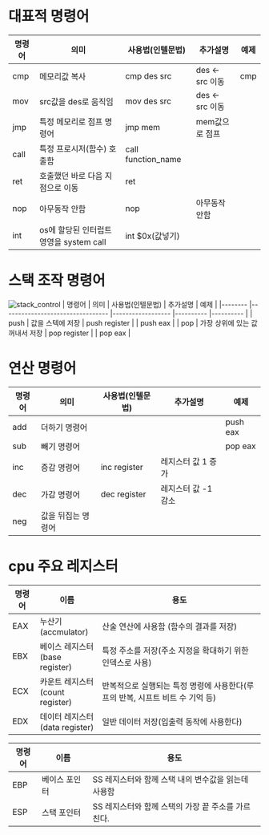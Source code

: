 # 대표적 명령어
| 명령어 	| 의미                                    	| 사용법(인텔문법)   	| 추가설명        	| 예제 	|
|--------	|-----------------------------------------	|--------------------	|-----------------	|------	|
| cmp    	| 메모리값 복사                           	| cmp des src        	| des <- src 이동 	| cmp  	|
| mov    	| src값을 des로 움직임                    	| mov des src        	| des <- src 이동 	|      	|
| jmp    	| 특정 메모리로 점프 명령어               	| jmp mem            	| mem값으로 점프  	|      	|
| call   	| 특정 프로시저(함수) 호출함              	| call function_name 	|                 	|      	|
| ret    	| 호출했던 바로 다음 지점으로 이동        	| ret                	|                 	|      	|
| nop    	| 아무동작 안함                           	| nop                	| 아무동작 안함   	|      	|
| int    	| os에 할당된 인터럽트 영영을 system call 	| int $0x(값넣기)    	|                 	|      	|

# 스택 조작 명령어

![stack_control](https://img1.daumcdn.net/thumb/R1280x0/?scode=mtistory2&fname=https%3A%2F%2Fblog.kakaocdn.net%2Fdn%2FIAjc6%2FbtroTlMGDZi%2FVGSnKcTU53XB6EzXxskYaK%2Fimg.png)
| 명령어 	| 의미                            	| 사용법(인텔문법) 	| 추가설명 	| 예제     	|
|--------	|---------------------------------	|------------------	|----------	|----------	|
| push   	| 값을 스텍에 저장                	| push register    	|          	| push eax 	|
| pop    	| 가장 상위에 있는 값 꺼내서 저장 	| pop register     	|          	| pop eax  	|

# 연산 명령어

| 명령어 	| 의미               	| 사용법(인텔문법) 	| 추가설명            	| 예제     	|
|--------	|--------------------	|------------------	|---------------------	|----------	|
| add    	| 더하기 명령어      	|                  	|                     	| push eax 	|
| sub    	| 빼기 명령어        	|                  	|                     	| pop eax  	|
| inc    	| 증감 명령어        	| inc register     	| 레지스터 값 1 증가  	|          	|
| dec    	| 가감 명령어        	| dec register     	| 레지스터 값 -1 감소 	|          	|
| neg    	| 값을 뒤집는 명령어 	|                  	|                     	|          	|

# cpu 주요 레지스터

| 명령어 | 이름	       |  용도      |
|------ | ------      | ---------- |
| EAX | 누산기 <br>(accmulator)       | 산술 연산에 사용함 (함수의 결과를 저장)|
| EBX| 베이스 레지스터 <br> (base register) | 특정 주소를 저장(주소 지정을 확대하기 위한 인덱스로 사용)|
| ECX| 카운트 레지스터 <br> (count register) | 반복적으로 실행되는 특정 명령에 사용한다(루프의 반복, 시프트 비트 수 기억 등)|
| EDX| 데이터 레지스터 <br> (data register) | 일반 데이터 저장(입출력 동작에 사용한다) |


| 명령어 | 이름	       | 용도 |
|------ | ------      | -----|
| EBP | 베이스 포인터  | SS 레지스터와 함께 스택 내의 변수값을 읽는데 사용함| 
| ESP | 스택 포인터   | SS 레지스터와 함께 스택의 가장 끝 주소를 가르친다.  |